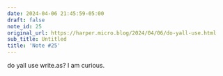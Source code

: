 ```yaml
---
date: 2024-04-06 21:45:59-05:00
draft: false
note_id: 25
original_url: https://harper.micro.blog/2024/04/06/do-yall-use.html
sub_title: Untitled
title: 'Note #25'
---
```


do yall use write.as? I am curious.